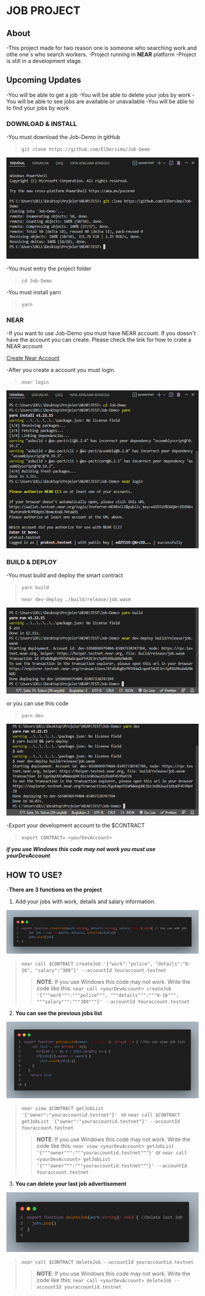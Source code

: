 # **JOB PROJECT**

## About
-This project made for two reason one is someone who searching work and othe one`s who search workers.
-Project running in **NEAR** platform
-Project is still in a development stage.

## Upcoming Updates
-You will be able to get a job
-You will be able to delete your jobs by work
-You will be able to see jobs are available or unavailable
-You will be able to to find your jobs by work


### DOWNLOAD & INSTALL
-You must download the Job-Demo in gitHub


>`git clone https://github.com/ElDersimo/Job-Demo` 

![Git Clone](/img/git%20clone.png)

-You must entry the project folder
>`cd Job-Demo`

-You must install yarn
> `yarn`

### NEAR
-If you want to use Job-Demo you must have NEAR account. If you doesn't have the account you can create. Please check the link for how to crate a NEAR account

[Create Near Account](https://docs.near.org/docs/develop/basics/create-account)

-After you create a account you must login.

> `near login`

![ cd-yarn-login ](/img/cd%20-yarn-login.png)


### BUILD & DEPLOY
-You must build and deploy the smart contract

> `yarn build`
>
> `near dev-deploy ./build/release/job.wasm`    

![yarn build & near dev-deploy](/img/yarn%20build%20%26%20near%20dev-deploy.png)

or you can use this code

> `yarn dev`

![yarn dev](/img/yarn%20dev.png)

-Export your development account to the $CONTRACT

> `export CONTRACT= <yourDevAccount>`


***if you use Windows this code may not work you must use yourDevAccount***



## **HOW TO USE?**

-**There are 3 functions on the project**
1. Add your jobs with work, details and salary information.


![createJob](/img/export%20function.png)

> `near call $CONTRACT createJob '{"work":"police", "details":"8-16", "salary":"300"}' --accountId Youraccount.testnet `
>
>> **NOTE**: If you use Windows this code may not work. Write the code like this: `near call <yourDevAccount> createJob '{"""work""":"""police""", """details""":"""8-16""", """salary""":"""300"""}' --accountId Youraccount.testnet `


2. **You can see the previous jobs list**

![getJobList](/img/get%20job%20list.png)

> `near view $CONTRACT getJobList '{"owner":"youraccountid.testnet"}' `
or
> `near call $CONTRACT getJobList '{"owner":"youraccountid.testnet"}' --accountId Youraccount.testnet `
>
>> **NOTE**: If you use Windows this code may not work. Write the code like this: `near view <yourDevAccount> getJobList '{"""owner""":"""youraccountid.testnet"""}'` or `near call <yourDevAccount> getJobList '{"""owner""":"""youraccountid.testnet"""}' --accountId Youraccount.testnet `


3. **You can delete your last job advertisement**

![deleteJob](/img/deletejob.png)

> `near call $CONTRACT deleteJob --accountId youraccountid.testnet `
>
>> **NOTE**: If you use Windows this code may not work. Write the code like this: `near call <yourDevAccount> deleteJob --accountId youraccountid.testnet `